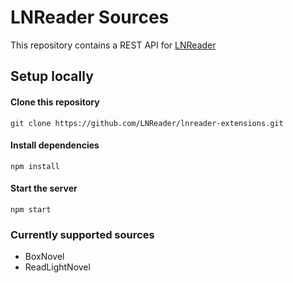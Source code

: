 # LNReader Sources

This repository contains a REST API for [LNReader](https://github.com/rajarsheechatterjee/lnreader)

## Setup locally

#### Clone this repository
```
git clone https://github.com/LNReader/lnreader-extensions.git
```

#### Install dependencies
```
npm install
```

#### Start the server
```
npm start
```

### Currently supported sources
- BoxNovel
- ReadLightNovel
